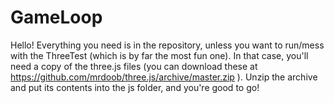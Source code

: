 # GameLoop

Hello! Everything you need is in the repository, unless you want to run/mess with the ThreeTest (which is by far the most fun one). In that case, you'll need a copy of the three.js files (you can download these at https://github.com/mrdoob/three.js/archive/master.zip ). Unzip the archive and put its contents into the js folder, and you're good to go!
